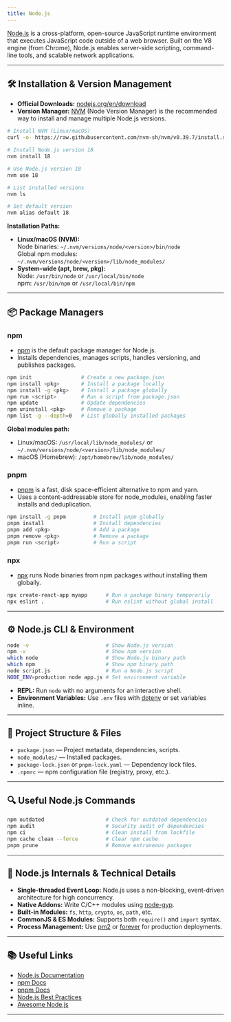 ```yaml
---
title: Node.js
---
```


[Node.js](https://nodejs.org/en) is a cross-platform, open-source JavaScript runtime environment that executes JavaScript code outside of a web browser. Built on the V8 engine (from Chrome), Node.js enables server-side scripting, command-line tools, and scalable network applications.

---

## 🛠️ Installation & Version Management

- **Official Downloads:** [nodejs.org/en/download](https://nodejs.org/en/download)
- **Version Manager:** [NVM](https://github.com/nvm-sh/nvm) (Node Version Manager) is the recommended way to install and manage multiple Node.js versions.

```sh
# Install NVM (Linux/macOS)
curl -o- https://raw.githubusercontent.com/nvm-sh/nvm/v0.39.7/install.sh | bash

# Install Node.js version 18
nvm install 18

# Use Node.js version 18
nvm use 18

# List installed versions
nvm ls

# Set default version
nvm alias default 18
```

**Installation Paths:**

- **Linux/macOS (NVM):**  
  Node binaries: `~/.nvm/versions/node/<version>/bin/node`  
  Global npm modules: `~/.nvm/versions/node/<version>/lib/node_modules/`
- **System-wide (apt, brew, pkg):**  
  Node: `/usr/bin/node` or `/usr/local/bin/node`  
  npm: `/usr/bin/npm` or `/usr/local/bin/npm`

---

## 📦 Package Managers

### npm

- [npm](https://www.npmjs.com/) is the default package manager for Node.js.
- Installs dependencies, manages scripts, handles versioning, and publishes packages.

```sh
npm init                # Create a new package.json
npm install <pkg>       # Install a package locally
npm install -g <pkg>    # Install a package globally
npm run <script>        # Run a script from package.json
npm update              # Update dependencies
npm uninstall <pkg>     # Remove a package
npm list -g --depth=0   # List globally installed packages
```

**Global modules path:**  
- Linux/macOS: `/usr/local/lib/node_modules/` or `~/.nvm/versions/node/<version>/lib/node_modules/`
- macOS (Homebrew): `/opt/homebrew/lib/node_modules/`

### pnpm

- [pnpm](https://pnpm.io/) is a fast, disk space-efficient alternative to npm and yarn.
- Uses a content-addressable store for node_modules, enabling faster installs and deduplication.

```sh
npm install -g pnpm         # Install pnpm globally
pnpm install                # Install dependencies
pnpm add <pkg>              # Add a package
pnpm remove <pkg>           # Remove a package
pnpm run <script>           # Run a script
```

### npx

- [npx](https://docs.npmjs.com/cli/v8/commands/npx) runs Node binaries from npm packages without installing them globally.

```sh
npx create-react-app myapp      # Run a package binary temporarily
npx eslint .                    # Run eslint without global install
```

---

## ⚙️ Node.js CLI & Environment

```sh
node -v                         # Show Node.js version
npm -v                          # Show npm version
which node                      # Show Node.js binary path
which npm                       # Show npm binary path
node script.js                  # Run a Node.js script
NODE_ENV=production node app.js # Set environment variable
```

- **REPL:** Run `node` with no arguments for an interactive shell.
- **Environment Variables:** Use `.env` files with [dotenv](https://www.npmjs.com/package/dotenv) or set variables inline.

---

## 📂 Project Structure & Files

- `package.json` — Project metadata, dependencies, scripts.
- `node_modules/` — Installed packages.
- `package-lock.json` or `pnpm-lock.yaml` — Dependency lock files.
- `.npmrc` — npm configuration file (registry, proxy, etc.).

---

## 🔍 Useful Node.js Commands

```sh
npm outdated                    # Check for outdated dependencies
npm audit                       # Security audit of dependencies
npm ci                          # Clean install from lockfile
npm cache clean --force         # Clear npm cache
pnpm prune                      # Remove extraneous packages
```

---

## 🧩 Node.js Internals & Technical Details

- **Single-threaded Event Loop:** Node.js uses a non-blocking, event-driven architecture for high concurrency.
- **Native Addons:** Write C/C++ modules using [node-gyp](https://github.com/nodejs/node-gyp).
- **Built-in Modules:** `fs`, `http`, `crypto`, `os`, `path`, etc.
- **CommonJS & ES Modules:** Supports both `require()` and `import` syntax.
- **Process Management:** Use [pm2](https://pm2.keymetrics.io/) or [forever](https://github.com/foreversd/forever) for production deployments.

---

## 📚 Useful Links

- [Node.js Documentation](https://nodejs.org/en/docs/)
- [npm Docs](https://docs.npmjs.com/)
- [pnpm Docs](https://pnpm.io/)
- [Node.js Best Practices](https://github.com/goldbergyoni/nodebestpractices)
- [Awesome Node.js](https://github.com/sindresorhus/awesome-nodejs)

---
